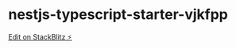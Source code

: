 # nestjs-typescript-starter-vjkfpp

[Edit on StackBlitz ⚡️](https://stackblitz.com/edit/nestjs-typescript-starter-vjkfpp)
